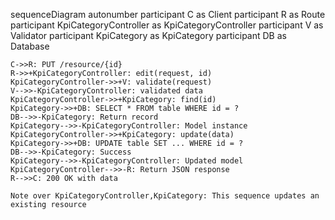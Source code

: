 sequenceDiagram
    autonumber
    participant C as Client
    participant R as Route
    participant KpiCategoryController as KpiCategoryController
    participant V as Validator
    participant KpiCategory as KpiCategory
    participant DB as Database
    
    C->>R: PUT /resource/{id}
    R->>+KpiCategoryController: edit(request, id)
    KpiCategoryController->>+V: validate(request)
    V-->>-KpiCategoryController: validated data
    KpiCategoryController->>+KpiCategory: find(id)
    KpiCategory->>+DB: SELECT * FROM table WHERE id = ?
    DB-->>-KpiCategory: Return record
    KpiCategory-->>-KpiCategoryController: Model instance
    KpiCategoryController->>+KpiCategory: update(data)
    KpiCategory->>+DB: UPDATE table SET ... WHERE id = ?
    DB-->>-KpiCategory: Success
    KpiCategory-->>-KpiCategoryController: Updated model
    KpiCategoryController-->>-R: Return JSON response
    R-->>C: 200 OK with data
    
    Note over KpiCategoryController,KpiCategory: This sequence updates an existing resource
  